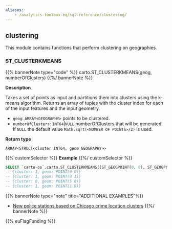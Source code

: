 ```yaml
---
aliases:
    - /analytics-toolbox-bq/sql-reference/clustering/
---
```

## clustering

<div class="badges"><div class="core"></div></div>

This module contains functions that perform clustering on geographies.


### ST_CLUSTERKMEANS

{{% bannerNote type="code" %}}
carto.ST_CLUSTERKMEANS(geog, numberOfClusters)
{{%/ bannerNote %}}

**Description**

Takes a set of points as input and partitions them into clusters using the k-means algorithm. Returns an array of tuples with the cluster index for each of the input features and the input geometry.

* `geog`: `ARRAY<GEOGRAPHY>` points to be clustered.
* `numberOfClusters`: `INT64`|`NULL` numberOfClusters that will be generated. If `NULL` the default value `Math.sqrt(<NUMBER OF POINTS>/2)` is used.

**Return type**

`ARRAY<STRUCT<cluster INT64, geom GEOGRAPHY>>`

{{% customSelector %}}
**Example**
{{%/ customSelector %}}

```sql
SELECT `carto-os`.carto.ST_CLUSTERKMEANS([ST_GEOGPOINT(0, 0), ST_GEOGPOINT(0, 1), ST_GEOGPOINT(5, 0), ST_GEOGPOINT(1, 0)], 2);
-- {cluster: 1, geom: POINT(0 0)}
-- {cluster: 1, geom: POINT(0 1)}
-- {cluster: 0, geom: POINT(5 0)}
-- {cluster: 1, geom: POINT(1 0)}
```

{{% bannerNote type="note" title="ADDITIONAL EXAMPLES"%}}

* [New police stations based on Chicago crime location clusters](/analytics-toolbox-bigquery/examples/new-police-stations-based-on-chicago-crime-location-clusters/)
{{%/ bannerNote %}}


{{% euFlagFunding %}}